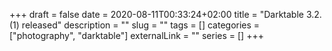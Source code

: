 +++ 
draft = false
date = 2020-08-11T00:33:24+02:00
title = "Darktable 3.2.(1) released"
description = ""
slug = "" 
tags = []
categories = ["photography", "darktable"]
externalLink = ""
series = []
+++



